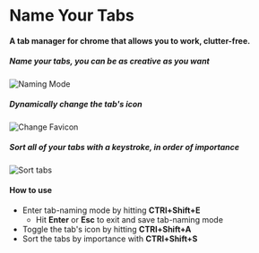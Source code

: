# Name Your Tabs

#### A tab manager for chrome that allows you to work, clutter-free.  
##### Name your tabs, you can be as creative as you want  
[name]: link "Naming Mode"
![Naming Mode][name]

##### Dynamically change the tab's icon  
[favicon]: link "Change Favicon"
![Change Favicon][favicon]

##### Sort all of your tabs with a keystroke, in order of importance  
[sort]: link "Sort tabs"
![Sort tabs][sort]

#### How to use  
* Enter tab-naming mode by hitting **CTRl+Shift+E**
    * Hit **Enter** or **Esc** to exit and save tab-naming mode  
* Toggle the tab's icon by hitting **CTRl+Shift+A**
* Sort the tabs by importance with **CTRl+Shift+S**